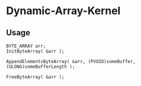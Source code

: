 # Dynamic-Array-Kernel 

## Usage

    BYTE_ARRAY arr;
    InitByteArray( &arr );

    AppendElementsByteArray( &arr, (PVOID)someBuffer, (ULONG)someBufferLength );

    FreeByteArray( &arr );
